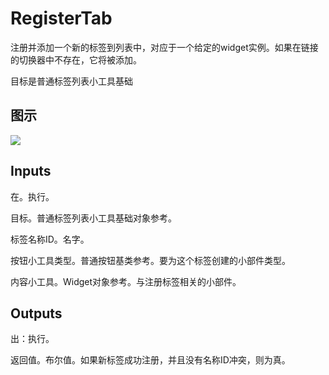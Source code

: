 # RegisterTab

注册并添加一个新的标签到列表中，对应于一个给定的widget实例。如果在链接的切换器中不存在，它将被添加。

目标是普通标签列表小工具基础

## 图示

![]($-20221218-21091811.png)

## Inputs

在。执行。

目标。普通标签列表小工具基础对象参考。

标签名称ID。名字。

按钮小工具类型。普通按钮基类参考。要为这个标签创建的小部件类型。

内容小工具。Widget对象参考。与注册标签相关的小部件。  

## Outputs

出：执行。

返回值。布尔值。如果新标签成功注册，并且没有名称ID冲突，则为真。
